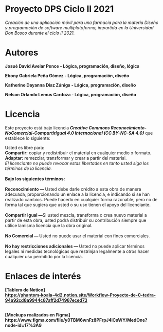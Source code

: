 # Proyecto DPS Ciclo II 2021

<i>Creación de una aplicación móvil para una farmacia para la materia Diseño y programación de software multiplataforma, impartida en la Universidad Don Bosco durante el ciclo II 2021.</i>

# Autores
<b>Josué David Avelar Ponce - Lógica, programación, diseño, lógica</b>

<b>Ebony Gabriela Peña Gómez - Lógica, programación, diseño</b>

<b>Katherine Dayanna Díaz Zúniga - Lógica, programación, diseño</b>

<b>Nelson Orlando Lemus Cardoza - Lógica, programación, diseño</b>

# Licencia

Este proyecto está bajo licencia <b><i>Creative Commons Reconocimiento-NoComercial-CompartirIgual 4.0 Internacional (CC BY-NC-SA 4.0)</i></b> que establece lo siguiente:

Usted es libre para:
<br><b> Compartir:</b> copiar y redistribuir el material en cualquier medio o formato.
<br><b> Adaptar:</b> remezclar, transformar y crear a partir del material.
<br>
<i>El licenciante no puede revocar estas libertades en tanto usted siga los términos de la licencia.</i>
<br><br>
<b>Bajo los siguientes términos:</b>
<br><br><b>Reconocimiento — </b>Usted debe darle crédito a esta obra de manera adecuada, proporcionando un enlace a la licencia, e indicando si se han realizado cambios. Puede hacerlo en cualquier forma razonable, pero no de forma tal que sugiera que usted o su uso tienen el apoyo del licenciante.
<br><br><b>Compartir Igual —</b>Si usted mezcla, transforma o crea nuevo material a partir de esta obra, usted podrá distribuir su contribución siempre que utilice lamisma licencia que la obra original.
<br><br><b>No Comercial — </b>Usted no puede usar el material con fines comerciales.
<br><br><b>No hay restricciones adicionales — </b>Usted no puede aplicar términos legales ni medidas tecnológicas que restrinjan legalmente a otros hacer cualquier uso permitido por la licencia.
<br>
# Enlaces de interés
<b>[Tablero de Notion]
<br>https://phantom-koala-4d2.notion.site/Workflow-Proyecto-de-C-tedra-94a92cd8a9944c87aff2d74987eced73
  
<br>
<b>[Mockups realizados en Figma]
<br>https://www.figma.com/file/y0TBM6wnFz8PFrpJ4lCsWY/MedOne?node-id=17%3A9

